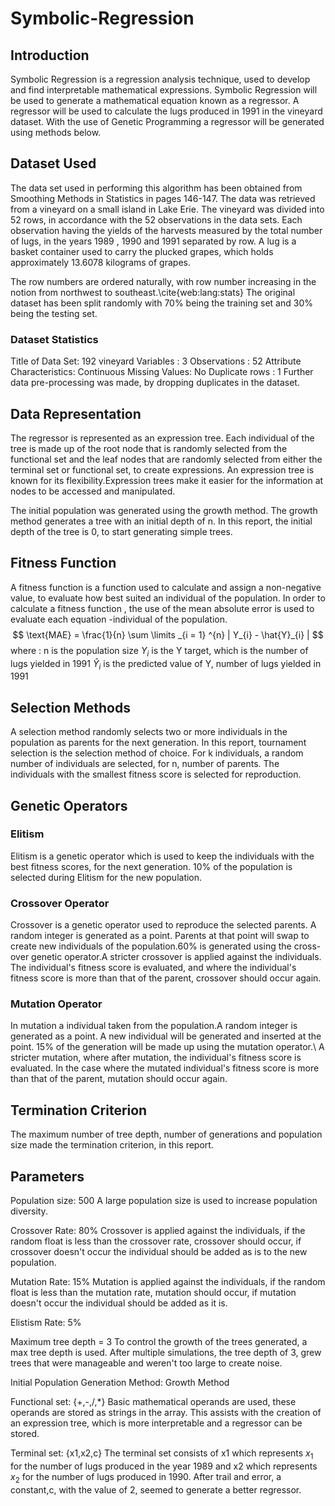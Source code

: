 # Symbolic-Regression

## Introduction

Symbolic Regression is a regression analysis technique, used to develop and find interpretable mathematical expressions. Symbolic Regression will be used to generate a mathematical equation known as a regressor. A regressor will be used to calculate the lugs produced in 1991 in the vineyard dataset. With the use of Genetic Programming a regressor will be generated using methods below.

## Dataset Used


The data set used in performing this algorithm has been obtained from Smoothing Methods in Statistics in pages 146-147. The data was retrieved from a vineyard on a small island in Lake Erie. The vineyard was divided into 52 rows, in accordance with the 52 observations in the data sets. Each observation having the yields of the harvests measured by the total number of lugs, in the years 1989 , 1990 and 1991 separated by row. A lug is a basket container used to carry the plucked grapes, which holds approximately 13.6078 kilograms of grapes.

The row numbers are  ordered naturally, with row number increasing in the notion from northwest to southeast.\cite{web:lang:stats} The original dataset has been split randomly with 70\% being the training set and 30\% being the testing set. 

### Dataset Statistics

Title of Data Set: 192 vineyard
Variables : 3 
Observations : 52 
Attribute Characteristics: Continuous 
Missing Values: No
Duplicate rows : 1 
Further data pre-processing was made, by dropping duplicates in the dataset.

## Data Representation

The regressor is represented as an expression tree. Each individual of the tree is made up of the root node that is randomly selected from the functional set and the leaf nodes that are randomly selected from either the terminal set or functional set, to create expressions. An expression tree is known for its flexibility.Expression trees make it easier for the information at nodes to be accessed and manipulated.

The initial population was generated using the growth method. The growth method generates a tree with an initial depth of n. In this report, the initial depth of the tree is 0, to start generating simple trees.

## Fitness Function

A fitness function is a function used to calculate and assign a non-negative value, to evaluate how best suited an individual of the population.
In order to calculate a fitness function , the use of the mean absolute error is used to evaluate each equation -individual of the population.
$$
  \text{MAE} = \frac{1}{n} \sum \limits _{i = 1} ^{n} | Y_{i} - \hat{Y}_{i} |
$$
where :
n is the population size
$Y_{i}$ is the Y target, which is the number of lugs yielded in 1991
$\hat{Y}_{i}$ is the predicted value of Y, number of lugs yielded in 1991

## Selection Methods

A selection method randomly selects two or more individuals in the population as parents for the next generation. In this report, tournament selection is the selection method of choice. For k individuals, a random number of individuals are selected, for n, number of parents. The individuals with the smallest fitness score is selected for reproduction.

## Genetic Operators 

### Elitism

Elitism is a genetic operator which is used to keep the individuals with the best fitness scores, for the next generation. 10\% of the population is selected during Elitism for the new population.

### Crossover Operator

Crossover is a genetic operator used to reproduce the selected parents. A random integer is generated as a point. Parents at that point will swap to create new individuals of the population.60\% is generated using the cross-over genetic operator.A stricter crossover is applied against the individuals. The individual's fitness score is evaluated, and where the individual's fitness score is more than that of the parent, crossover should occur again.

### Mutation Operator

In mutation a individual taken from the population.A random integer is generated as a point. A new individual will be generated and inserted at the point. 15% of the generation will be made up using the mutation operator.\\ A stricter mutation, where after mutation, the individual's fitness score is evaluated. In the case where the mutated individual's fitness score is more than that of the parent, mutation should occur again.

## Termination Criterion

The maximum number of tree depth, number of generations and population size made the termination criterion, in this report.

## Parameters

Population size: 500
A large population size is used to increase population diversity.

Crossover Rate: 80% 
Crossover is applied against the individuals, if the random float is less than the crossover rate, crossover should occur, if crossover doesn't occur the individual should be added as is to the new population.

Mutation Rate: 15%
Mutation is applied against the individuals, if the random float is less than the mutation rate, mutation should occur, if mutation doesn't occur the individual should be added as it is.

Elistism Rate: 5%

Maximum tree depth = 3 
To control the growth of the trees generated, a max tree depth is used. After multiple simulations, the tree depth of 3, grew trees that were manageable and weren't too large to create noise.

Initial Population Generation Method: Growth Method

Functional set: {+,-,/,*}
Basic mathematical operands are used, these operands are stored as strings in the array. This assists with the creation of an expression tree, which is more interpretable and a regressor can be stored.

Terminal set: {x1,x2,c}
The terminal set consists of x1 which represents $x_{1}$ for the number of lugs produced in the year 1989 and x2 which represents $x_{2}$  for the number of lugs produced in 1990. After trail and error, a constant,c, with the value of 2, seemed to generate a better regressor.

